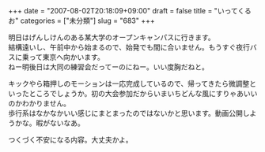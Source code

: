 +++
date = "2007-08-02T20:18:09+09:00"
draft = false
title = "いってくるお"
categories = ["未分類"]
slug = "683"
+++

<p>明日はげんしけんのある某大学のオープンキャンパスに行きます。<br />結構遠いし、午前中から始まるので、始発でも間に合いません。もうすぐ夜行バスに乗って東京へ向かいます。<br />ねー明後日は大同の練習会だってーのにねー。いい度胸だねと。</p>

<p>キックやら箱押しのモーションは一応完成しているので、帰ってきたら微調整といったところでしょうか。初の大会参加だからいまいちどんな風にすりゃあいいのかわかりません。<br />歩行系はなかなかいい感じにまとまったのではないかと思います。動画公開しようかな。暇がないなあ。</p>

<p>つくづく不安になる内容。大丈夫かよ。</p>

